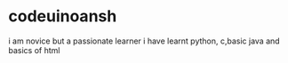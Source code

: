 # codeuinoansh
i am novice but a passionate learner i have learnt python, c,basic java and basics of html
